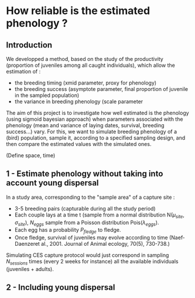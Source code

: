 # How reliable is the estimated phenology ? 


## Introduction

We developped a method, based on the study of the productivity (proportion of juveniles among all caught individuals), which allow the estimation of : 
- the breeding timing (xmid parameter, proxy for phenology)
- the breeding success (asymptote parameter, final proportion of juvenile in the sampled population)
- the variance in breeding phenology (scale parameter

The aim of this project is to investigate how well estimated is the phenology (using sigmoid bayesian approach) when parameters associated with the phenology (mean and variance of laying dates, survival, breeding success...) vary. For this, we want to simulate breeding phenology of a (bird) population, sample it, according to a specified sampling design, and then compare the estimated values with the simulated ones. 

(Define space, time)

## 1 - Estimate phenology without taking into account young dispersal 

In a study area, corresponding to the "sample area" of a capture site : 
- 3-5 breeding pairs (capturable during all the study period)
- Each couple lays at a time t (sample from a normal distribution N($\mu_{site}$, $\sigma_{site}$), $N_{eggs}$ sample from a Poisson distribution Pois($\lambda_{eggs}$).
- Each egg has a probability $P_{fledge}$ to fledge. 
- Once fledge, survival of juveniles may evolve according to time (Naef‐Daenzeret al., 2001. Journal of Animal ecology, 70(5), 730-738.)

Simulating CES capture protocol would just correspond in sampling $N_{sessions}$ times (every 2 weeks for instance) all the available individuals (juveniles + adults).


## 2 - Including young dispersal

